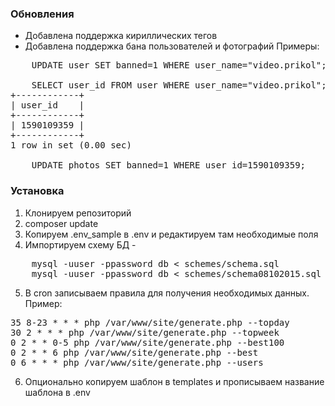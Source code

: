 ### Обновления
- Добавлена поддержка кириллических тегов
- Добавлена поддержка бана пользователей и фотографий
Примеры:
<pre>
	UPDATE user SET banned=1 WHERE user_name="video.prikol";

	SELECT user_id FROM user WHERE user_name="video.prikol";
+------------+
| user_id    |
+------------+
| 1590109359 |
+------------+
1 row in set (0.00 sec)

	UPDATE photos SET banned=1 WHERE user_id=1590109359;
</pre>

### Установка

1. Клонируем репозиторий
2. composer update
3. Копируем .env_sample в .env и редактируем там необходимые поля
4. Импортируем схему БД - 
<pre>
	mysql -uuser -ppassword db < schemes/schema.sql
	mysql -uuser -ppassword db < schemes/schema08102015.sql
</pre>
5. В cron записываем правила для получения необходимых данных.
Пример:
<pre>
35 8-23 * * * php /var/www/site/generate.php --topday
30 2 * * * php /var/www/site/generate.php --topweek
0 2 * * 0-5 php /var/www/site/generate.php --best100
0 2 * * 6 php /var/www/site/generate.php --best
0 6 * * * php /var/www/site/generate.php --users
</pre>
6. Опционально копируем шаблон в templates и прописываем название шаблона в .env